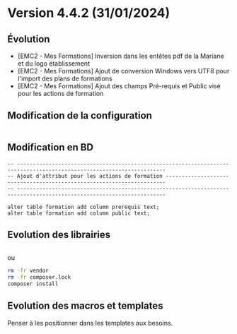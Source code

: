 Version 4.4.2 (31/01/2024)
====

Évolution
---
- [EMC2 - Mes Formations] Inversion dans les entêtes pdf de la Mariane et du logo établissement
- [EMC2 - Mes Formations] Ajout de conversion Windows vers UTF8 pour l'import des plans de formations
- [EMC2 - Mes Formations] Ajout des champs Pré-requis et Public visé pour les actions de formation

Modification de la configuration
---

```bash
```

Modification en BD
---

```postgresql
-- ---------------------------------------------------------------------------------------------------------------------
-- Ajout d'attribut pour les actions de formation ----------------------------------------------------------------------
-- ---------------------------------------------------------------------------------------------------------------------

alter table formation add column prerequis text;
alter table formation add column public text;
```

Evolution des librairies
---


```bash
```

ou

```bash
rm -fr vendor
rm -fr composer.lock
composer install
```

Evolution des macros et templates
---

Penser à les positionner dans les templates aux besoins. 
